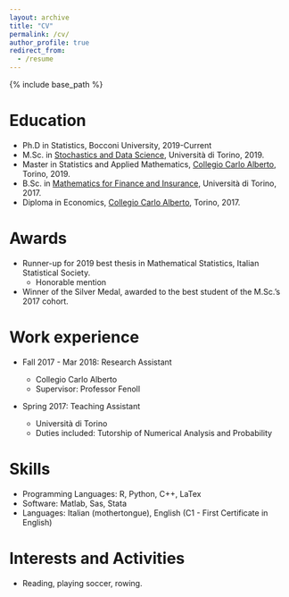 ```yaml
---
layout: archive
title: "CV"
permalink: /cv/
author_profile: true
redirect_from:
  - /resume
---
```


{% include base_path %}

Education
======
* Ph.D in Statistics, Bocconi University, 2019-Current
* M.Sc. in [Stochastics and Data Science](https://www.master-sds.unito.it/do/home.pl), Università di Torino, 2019.
* Master in Statistics and Applied Mathematics, [Collegio Carlo Alberto](https://www.carloalberto.org), Torino, 2019.
* B.Sc. in [Mathematics for Finance and Insurance](https://matematicafinanza.campusnet.unito.it/do/home.pl), Università di Torino, 2017.
* Diploma in Economics, [Collegio Carlo Alberto](https://www.carloalberto.org), Torino, 2017.

Awards
======
* Runner-up for 2019 best thesis in Mathematical Statistics, Italian Statistical Society.
  * Honorable mention
* Winner of the Silver Medal, awarded to the best student of the M.Sc.’s 2017 cohort.

Work experience
======
* Fall 2017 - Mar 2018: Research Assistant
  * Collegio Carlo Alberto
  * Supervisor: Professor Fenoll

* Spring 2017: Teaching Assistant
  * Università di Torino
  * Duties included: Tutorship of Numerical Analysis and Probability
  
Skills
======
* Programming Languages: R, Python, C++, LaTex
* Software: Matlab, Sas, Stata
* Languages: Italian (mothertongue), English (C1 - First Certificate in English)

Interests and Activities
======
* Reading, playing soccer, rowing.
